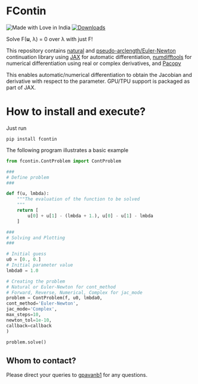 # FContin

![Made with Love in India](https://madewithlove.org.in/badge.svg) [![Downloads](https://pepy.tech/badge/fcontin)](https://pepy.tech/project/fcontin)

Solve F(**u**, λ) = 0 over λ with just F!

This repository contains [natural](https://en.wikipedia.org/wiki/Numerical_continuation#Natural_parameter_continuation) and [pseudo-arclength/Euler-Newton](https://en.wikipedia.org/wiki/Numerical_continuation#Pseudo-arclength_continuation) continuation library using [JAX](https://github.com/google/jax) for automatic differentiation, [numdifftools](https://pypi.org/project/numdifftools/) for numerical differentiation using real or complex derivatives, and [Pacopy](https://github.com/nschloe/pacopy)

This enables automatic/numerical differentiation to obtain the Jacobian and derivative with respect to the parameter. GPU/TPU support is packaged as part of JAX.

# How to install and execute?

Just run 
```
pip install fcontin
```

The following program illustrates a basic example
```python
from fcontin.ContProblem import ContProblem

###
# Define problem
###

def f(u, lmbda):
    """The evaluation of the function to be solved
    """
    return [
        u[0] + u[1] - (lmbda + 1.), u[0] - u[1] - lmbda
    ]

###
# Solving and Plotting
###

# Initial guess
u0 = [0., 0.]
# Initial parameter value
lmbda0 = 1.0

# Creating the problem
# Natural or Euler-Newton for cont_method
# Forward, Reverse, Numerical, Complex for jac_mode
problem = ContProblem(f, u0, lmbda0,
cont_method='Euler-Newton', 
jac_mode='Complex',
max_steps=10,
newton_tol=1e-10,
callback=callback
)

problem.solve()
```

## Whom to contact?

Please direct your queries to [gpavanb1](http://github.com/gpavanb1)
for any questions.
